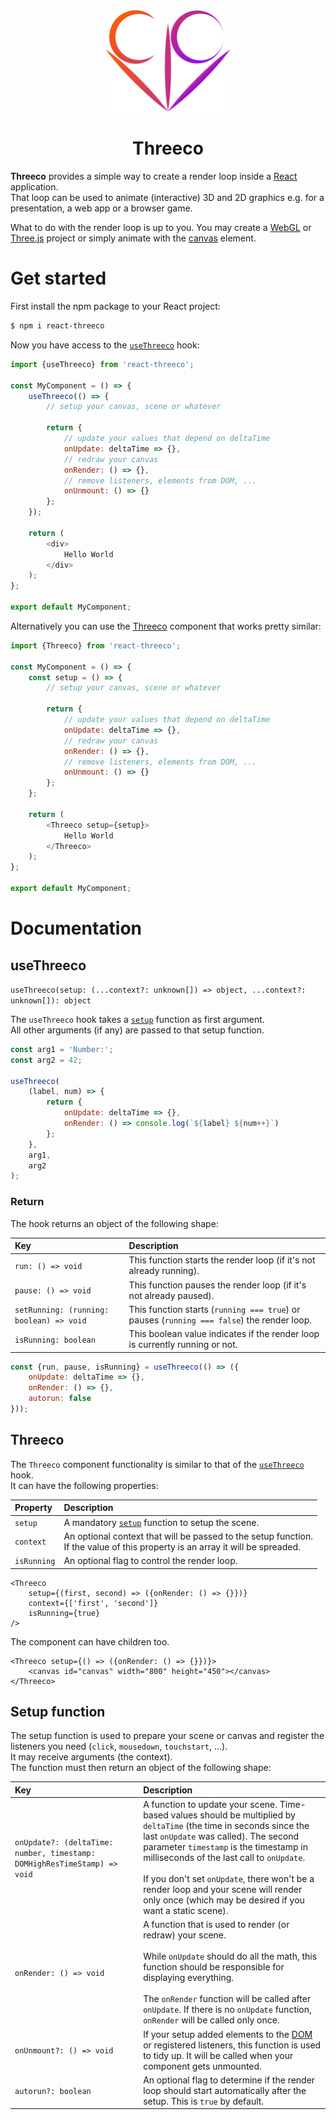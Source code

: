 <div align="center">
<img src="img/Threeco.svg" alt="Logo" title="Threeco Logo" width="200"  />

# Threeco
</div>

**Threeco** provides a simple way to create a render loop inside a [React](https://reactjs.org/) application.  
That loop can be used to animate (interactive) 3D and 2D graphics e.g. for a presentation, a web app or a browser game.  

What to do with the render loop is up to you. You may create a [WebGL](https://www.khronos.org/webgl/) or [Three.js](https://threejs.org/) project or simply animate with the [canvas](https://developer.mozilla.org/en-US/docs/Web/HTML/Element/canvas) element.
# Get started
First install the npm package to your React project:
```sh
$ npm i react-threeco
```

Now you have access to the [`useThreeco`](#usethreeco) hook:
```javascript
import {useThreeco} from 'react-threeco';

const MyComponent = () => {
    useThreeco(() => {
        // setup your canvas, scene or whatever

        return {
            // update your values that depend on deltaTime
            onUpdate: deltaTime => {},
            // redraw your canvas
            onRender: () => {},
            // remove listeners, elements from DOM, ...
            onUnmount: () => {}
        };
    });

    return (
        <div>
            Hello World
        </div>
    );
};

export default MyComponent;
```

Alternatively you can use the [Threeco](#threeco-1) component that works pretty similar:
```javascript
import {Threeco} from 'react-threeco';

const MyComponent = () => {
    const setup = () => {
        // setup your canvas, scene or whatever

        return {
            // update your values that depend on deltaTime
            onUpdate: deltaTime => {},
            // redraw your canvas
            onRender: () => {},
            // remove listeners, elements from DOM, ...
            onUnmount: () => {}
        };
    };

    return (
        <Threeco setup={setup}>
            Hello World
        </Threeco>
    );
};

export default MyComponent;
```

# Documentation

## useThreeco
`useThreeco(setup: (...context?: unknown[]) => object, ...context?: unknown[]): object`

The `useThreeco` hook takes a [`setup`](#setup-function) function as first argument.  
All other arguments (if any) are passed to that setup function.

```javascript
const arg1 = 'Number:';
const arg2 = 42;

useThreeco(
    (label, num) => {
        return {
            onUpdate: deltaTime => {},
            onRender: () => console.log(`${label} ${num++}`)
        };
    },
    arg1,
    arg2
);
```

### Return
The hook returns an object of the following shape:

Key | Description
:--- | :---
`run: () => void` | This function starts the render loop (if it's not already running).
`pause: () => void` | This function pauses the render loop (if it's not already paused).
`setRunning: (running: boolean) => void` | This function starts (`running === true`) or pauses (`running === false`) the render loop.
`isRunning: boolean` | This boolean value indicates if the render loop is currently running or not.

```javascript
const {run, pause, isRunning} = useThreeco(() => ({
    onUpdate: deltaTime => {},
    onRender: () => {},
    autorun: false
}));
```

## Threeco
The `Threeco` component functionality is similar to that of the [`useThreeco`](#usethreeco) hook.  
It can have the following properties:

Property | Description
:--- | :---
`setup` | A mandatory [`setup`](#setup-function) function to setup the scene.
`context` | An optional context that will be passed to the setup function.<br>If the value of this property is an array it will be spreaded.
`isRunning` | An optional flag to control the render loop.

```tsx
<Threeco
    setup={(first, second) => ({onRender: () => {}})} 
    context={['first', 'second']}
    isRunning={true}
/>
```

The component can have children too.

```tsx
<Threeco setup={() => ({onRender: () => {}})}>
    <canvas id="canvas" width="800" height="450"></canvas>
</Threeco>
```

## Setup function
The setup function is used to prepare your scene or canvas and register the listeners you need (`click`, `mousedown`, `touchstart`, ...).  
It may receive arguments (the context).  
The function must then return an object of the following shape:

Key | Description
:--- | :---
`onUpdate?: (deltaTime: number, timestamp: DOMHighResTimeStamp) => void` | A function to update your scene. Time-based values should be multiplied by `deltaTime` (the time in seconds since the last `onUpdate` was called). The second parameter `timestamp` is the timestamp in milliseconds of the last call to `onUpdate`.<br><br>If you don't set `onUpdate`, there won't be a render loop and your scene will render only once (which may be desired if you want a static scene).
`onRender: () => void` | A function that is used to render (or redraw) your scene.<br><br>While `onUpdate` should do all the math, this function should be responsible for displaying everything.<br><br>The `onRender` function will be called after `onUpdate`. If there is no `onUpdate` function, `onRender` will be called only once.
`onUnmount?: () => void` | If your setup added elements to the [DOM](https://developer.mozilla.org/en-US/docs/Web/API/Document_Object_Model/Introduction) or registered listeners, this function is used to tidy up. It will be called when your component gets unmounted.
`autorun?: boolean` | An optional flag to determine if the render loop should start automatically after the setup. This is `true` by default.
